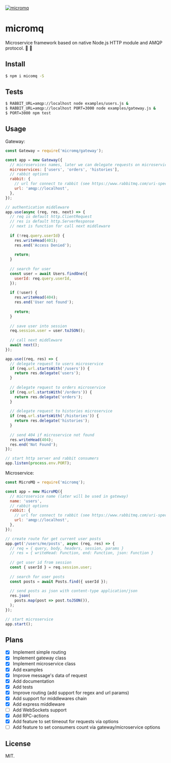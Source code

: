 [![micromq](https://img.shields.io/npm/v/micromq.svg?style=flat-square)](https://www.npmjs.com/package/micromq/)

# micromq

Microservice framework based on native Node.js HTTP module and AMQP protocol. 🔬 🐇

## Install

```sh
$ npm i micomq -S
```

## Tests

```sh
$ RABBIT_URL=amqp://localhost node examples/users.js &
$ RABBIT_URL=amqp://localhost PORT=3000 node examples/gateway.js &
$ PORT=3000 npm test
```

## Usage

Gateway:

```js
const Gateway = require('micromq/gateway');

const app = new Gateway({
  // microservices names, later we can delegate requests on microservice
  microservices: ['users', 'orders', 'histories'],
  // rabbit options
  rabbit: {
    // url for connect to rabbit (see https://www.rabbitmq.com/uri-spec.html)
    url: 'amqp://localhost',
  },
});

// authentication middleware
app.use(async (req, res, next) => {
  // req is default http.ClientRequest
  // res is default http.ServerResponse
  // next is function for call next middleware
  
  if (!req.query.userId) {
    res.writeHead(401);
    res.end('Access Denied');
    
    return;
  }
  
  // search for user
  const user = await Users.findOne({
    userId: req.query.userId,
  });
  
  if (!user) {
    res.writeHead(404);
    res.end('User not found');
  
    return;
  }
  
  // save user into session
  req.session.user = user.toJSON();
  
  // call next middleware
  await next();
});

app.use((req, res) => {  
  // delegate request to users microservice
  if (req.url.startsWith('/users')) {
    return res.delegate('users');
  } 
  
  // delegate request to orders microservice
  if (req.url.startsWith('/orders')) {
    return res.delegate('orders');
  } 
  
  // delegate request to histories microservice
  if (req.url.startsWith('/histories')) {
    return res.delegate('histories');
  }
  
  // send 404 if microservice not found
  res.writeHead(404);
  res.end('Not Found');
});

// start http server and rabbit consumers
app.listen(process.env.PORT);
```

Microservice:

```js
const MicroMQ = require('micromq');

const app = new MicroMQ({
  // microservice name (later will be used in gateway)
  name: 'users',
  // rabbit options
  rabbit: {
    // url for connect to rabbit (see https://www.rabbitmq.com/uri-spec.html)
    url: 'amqp://localhost',
  },
});

// create route for get current user posts
app.get('/users/me/posts', async (req, res) => {
  // req = { query, body, headers, session, params }
  // res = { writeHead: Function, end: Function, json: Function }
  
  // get user id from session
  const { userId } = req.session.user;
  
  // search for user posts
  const posts = await Posts.find({ userId });
  
  // send posts as json with content-type application/json
  res.json(
    posts.map(post => post.toJSON()),
  );
});

// start microservice
app.start();
```

## Plans

- [x] Implement simple routing
- [x] Implement gateway class
- [x] Implement microservice class
- [x] Add examples
- [x] Improve message's data of request
- [x] Add documentation
- [x] Add tests
- [x] Improve routing (add support for regex and url params)
- [x] Add support for middlewares chain
- [x] Add express middleware
- [ ] Add WebSockets support
- [x] Add RPC-actions
- [x] Add feature to set timeout for requests via options
- [ ] Add feature to set consumers count via gateway/microservice options

## License

MIT.
